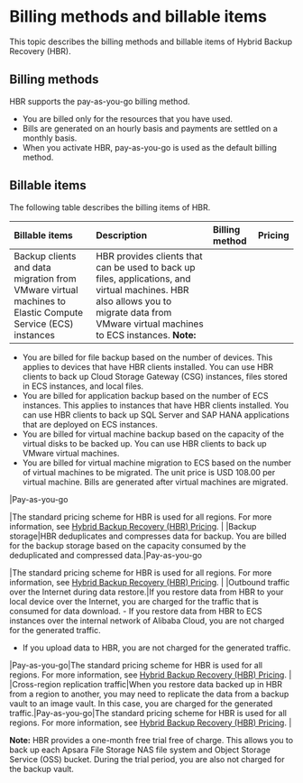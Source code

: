 # Billing methods and billable items

This topic describes the billing methods and billable items of Hybrid Backup Recovery \(HBR\).

## Billing methods

HBR supports the pay-as-you-go billing method.

-   You are billed only for the resources that you have used.
-   Bills are generated on an hourly basis and payments are settled on a monthly basis.
-   When you activate HBR, pay-as-you-go is used as the default billing method.

## Billable items

The following table describes the billing items of HBR.

|Billable items|Description|Billing method|Pricing|
|:-------------|:----------|:-------------|:------|
|Backup clients and data migration from VMware virtual machines to Elastic Compute Service \(ECS\) instances|HBR provides clients that can be used to back up files, applications, and virtual machines. HBR also allows you to migrate data from VMware virtual machines to ECS instances. **Note:**

-   You are billed for file backup based on the number of devices. This applies to devices that have HBR clients installed. You can use HBR clients to back up Cloud Storage Gateway \(CSG\) instances, files stored in ECS instances, and local files.
-   You are billed for application backup based on the number of ECS instances. This applies to instances that have HBR clients installed. You can use HBR clients to back up SQL Server and SAP HANA applications that are deployed on ECS instances.
-   You are billed for virtual machine backup based on the capacity of the virtual disks to be backed up. You can use HBR clients to back up VMware virtual machines.
-   You are billed for virtual machine migration to ECS based on the number of virtual machines to be migrated. The unit price is USD 108.00 per virtual machine. Bills are generated after virtual machines are migrated.

|Pay-as-you-go

|The standard pricing scheme for HBR is used for all regions. For more information, see [Hybrid Backup Recovery \(HBR\) Pricing](https://www.alibabacloud.com/product/hybrid-backup-recovery/pricing). |
|Backup storage|HBR deduplicates and compresses data for backup. You are billed for the backup storage based on the capacity consumed by the deduplicated and compressed data.|Pay-as-you-go

|The standard pricing scheme for HBR is used for all regions. For more information, see [Hybrid Backup Recovery \(HBR\) Pricing](https://www.alibabacloud.com/product/hybrid-backup-recovery/pricing). |
|Outbound traffic over the Internet during data restore.|If you restore data from HBR to your local device over the Internet, you are charged for the traffic that is consumed for data download. -   If you restore data from HBR to ECS instances over the internal network of Alibaba Cloud, you are not charged for the generated traffic.
-   If you upload data to HBR, you are not charged for the generated traffic.

|Pay-as-you-go|The standard pricing scheme for HBR is used for all regions. For more information, see [Hybrid Backup Recovery \(HBR\) Pricing](https://www.alibabacloud.com/product/hybrid-backup-recovery/pricing). |
|Cross-region replication traffic|When you restore data backed up in HBR from a region to another, you may need to replicate the data from a backup vault to an image vault. In this case, you are charged for the generated traffic.|Pay-as-you-go|The standard pricing scheme for HBR is used for all regions. For more information, see [Hybrid Backup Recovery \(HBR\) Pricing](https://www.alibabacloud.com/product/hybrid-backup-recovery/pricing). |

**Note:** HBR provides a one-month free trial free of charge. This allows you to back up each Apsara File Storage NAS file system and Object Storage Service \(OSS\) bucket. During the trial period, you are also not charged for the backup vault.

